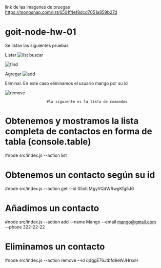 link de las imagenes de pruegas 
https://monosnap.com/list/6501f4ef8dcd7051a859b27d
# goit-node-hw-01
Se listan las siguientes pruebas 

Listar
![list](https://github.com/luisf756/goit-node-hw-01/assets/21212135/c782df76-4f3f-4688-acfc-e63a96fceb1c)
buscar

![find](https://github.com/luisf756/goit-node-hw-01/assets/21212135/94689ce0-df4b-476d-913a-cd7b7ee59fd8)


Agregar
![add](https://github.com/luisf756/goit-node-hw-01/assets/21212135/3e7c51eb-220a-4a1b-aee1-d342f8e26989)

Eliminar. En este caso eliminamos el usuario mango por su id

![remove](https://github.com/luisf756/goit-node-hw-01/assets/21212135/e36b274e-9a9c-4880-8782-4fd3d6938ef2)

                       #la siguiente es la lista de comandos
# Obtenemos y mostramos la lista completa de contactos en forma de tabla (console.table)
#node src/index.js --action list

# Obtenemos un contacto según su id
#node src/index.js --action get --id 05olLMgyVQdWRwgKfg5J6

# Añadimos un contacto
#node src/index.js --action add --name Mango --email mango@gmail.com --phone 322-22-22

# Eliminamos un contacto
#node src/index.js --action remove --id qdggE76Jtbfd9eWJHrssH


